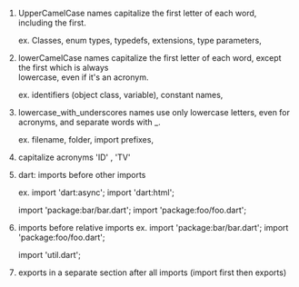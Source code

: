 1. UpperCamelCase names capitalize the first letter of each word, including the first.

   ex. Classes, enum types, typedefs, extensions, type parameters, 


2. lowerCamelCase names capitalize the first letter of each word, except the first which is always   
   lowercase, even if it's an acronym.

   ex. identifiers (object class, variable), constant names, 

3. lowercase_with_underscores names use only lowercase letters, even for acronyms, and separate words 
   with _.

   ex. filename, folder, import prefixes, 

4. capitalize acronyms 'ID' , 'TV'

5. dart: imports before other imports

   ex. 
   import 'dart:async';
   import 'dart:html';

   import 'package:bar/bar.dart'; 
   import 'package:foo/foo.dart';  

6.  imports before relative imports
    ex.
    import 'package:bar/bar.dart';
    import 'package:foo/foo.dart';

    import 'util.dart';

7.  exports in a separate section after all imports (import first then exports)


